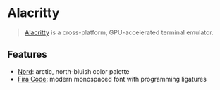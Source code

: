 # Alacritty

> [Alacritty](https://github.com/alacritty/alacritty) is a cross-platform, GPU-accelerated terminal emulator.  


## Features

* [Nord](https://nordtheme.com): arctic, north-bluish color palette
* [Fira Code](https://github.com/tonsky/FiraCode): modern monospaced font with programming ligatures
